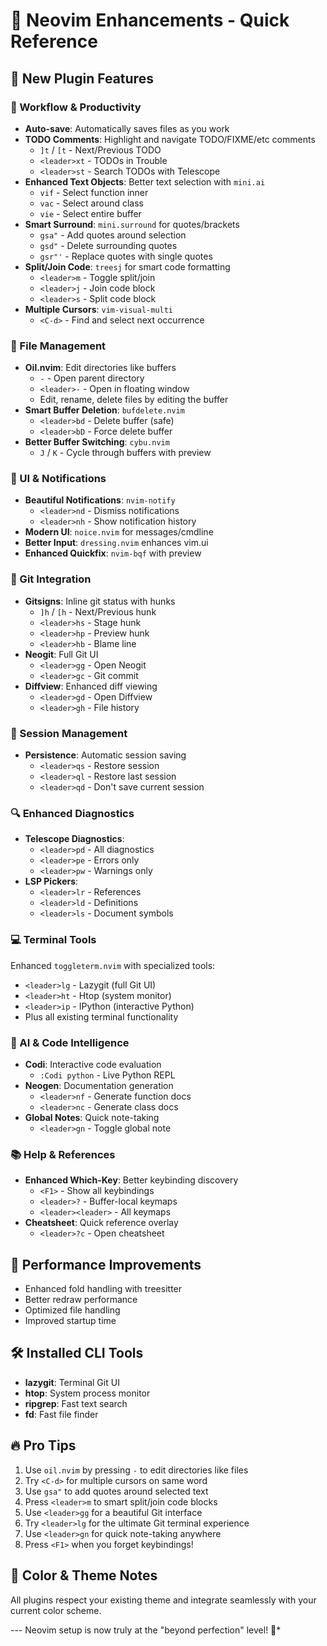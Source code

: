 # 🚀 Neovim Enhancements - Quick Reference

## 🎯 **New Plugin Features**

### **🔄 Workflow & Productivity**
- **Auto-save**: Automatically saves files as you work
- **TODO Comments**: Highlight and navigate TODO/FIXME/etc comments
  - `]t` / `[t` - Next/Previous TODO
  - `<leader>xt` - TODOs in Trouble
  - `<leader>st` - Search TODOs with Telescope
- **Enhanced Text Objects**: Better text selection with `mini.ai`
  - `vif` - Select function inner
  - `vac` - Select around class
  - `vie` - Select entire buffer
- **Smart Surround**: `mini.surround` for quotes/brackets
  - `gsa"` - Add quotes around selection
  - `gsd"` - Delete surrounding quotes
  - `gsr"'` - Replace quotes with single quotes
- **Split/Join Code**: `treesj` for smart code formatting
  - `<leader>m` - Toggle split/join
  - `<leader>j` - Join code block
  - `<leader>s` - Split code block
- **Multiple Cursors**: `vim-visual-multi`
  - `<C-d>` - Find and select next occurrence

### **📁 File Management**
- **Oil.nvim**: Edit directories like buffers
  - `-` - Open parent directory
  - `<leader>-` - Open in floating window
  - Edit, rename, delete files by editing the buffer
- **Smart Buffer Deletion**: `bufdelete.nvim`
  - `<leader>bd` - Delete buffer (safe)
  - `<leader>bD` - Force delete buffer
- **Better Buffer Switching**: `cybu.nvim`
  - `J` / `K` - Cycle through buffers with preview

### **🎨 UI & Notifications**
- **Beautiful Notifications**: `nvim-notify`
  - `<leader>nd` - Dismiss notifications
  - `<leader>nh` - Show notification history
- **Modern UI**: `noice.nvim` for messages/cmdline
- **Better Input**: `dressing.nvim` enhances vim.ui
- **Enhanced Quickfix**: `nvim-bqf` with preview

### **🔧 Git Integration**
- **Gitsigns**: Inline git status with hunks
  - `]h` / `[h` - Next/Previous hunk
  - `<leader>hs` - Stage hunk
  - `<leader>hp` - Preview hunk
  - `<leader>hb` - Blame line
- **Neogit**: Full Git UI
  - `<leader>gg` - Open Neogit
  - `<leader>gc` - Git commit
- **Diffview**: Enhanced diff viewing
  - `<leader>gd` - Open Diffview
  - `<leader>gh` - File history

### **💾 Session Management**
- **Persistence**: Automatic session saving
  - `<leader>qs` - Restore session
  - `<leader>ql` - Restore last session
  - `<leader>qd` - Don't save current session

### **🔍 Enhanced Diagnostics**
- **Telescope Diagnostics**:
  - `<leader>pd` - All diagnostics
  - `<leader>pe` - Errors only
  - `<leader>pw` - Warnings only
- **LSP Pickers**:
  - `<leader>lr` - References
  - `<leader>ld` - Definitions
  - `<leader>ls` - Document symbols

### **💻 Terminal Tools**
Enhanced `toggleterm.nvim` with specialized tools:
- `<leader>lg` - Lazygit (full Git UI)
- `<leader>ht` - Htop (system monitor)
- `<leader>ip` - IPython (interactive Python)
- Plus all existing terminal functionality

### **🧠 AI & Code Intelligence**
- **Codi**: Interactive code evaluation
  - `:Codi python` - Live Python REPL
- **Neogen**: Documentation generation
  - `<leader>nf` - Generate function docs
  - `<leader>nc` - Generate class docs
- **Global Notes**: Quick note-taking
  - `<leader>gn` - Toggle global note

### **📚 Help & References**
- **Enhanced Which-Key**: Better keybinding discovery
  - `<F1>` - Show all keybindings
  - `<leader>?` - Buffer-local keymaps
  - `<leader><leader>` - All keymaps
- **Cheatsheet**: Quick reference overlay
  - `<leader>?c` - Open cheatsheet

## 🎯 **Performance Improvements**
- Enhanced fold handling with treesitter
- Better redraw performance
- Optimized file handling
- Improved startup time

## 🛠️ **Installed CLI Tools**
- **lazygit**: Terminal Git UI
- **htop**: System process monitor  
- **ripgrep**: Fast text search
- **fd**: Fast file finder

## 🔥 **Pro Tips**
1. Use `oil.nvim` by pressing `-` to edit directories like files
2. Try `<C-d>` for multiple cursors on same word
3. Use `gsa"` to add quotes around selected text
4. Press `<leader>m` to smart split/join code blocks
5. Use `<leader>gg` for a beautiful Git interface
6. Try `<leader>lg` for the ultimate Git terminal experience
7. Use `<leader>gn` for quick note-taking anywhere
8. Press `<F1>` when you forget keybindings!

## 🎨 **Color & Theme Notes**
All plugins respect your existing theme and integrate seamlessly with your current color scheme.

--- Neovim setup is now truly at the "beyond perfection" level! 🚀*

